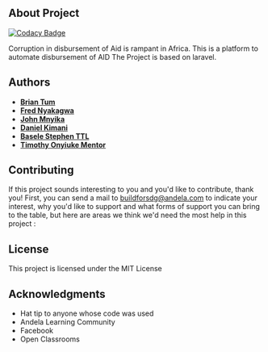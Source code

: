 ## About Project
[![Codacy Badge](https://api.codacy.com/project/badge/Grade/a002ef4aa50a4d029334e8fac94686c7)](https://app.codacy.com/gh/BuildForSDG/Team-153-Product?utm_source=github.com&utm_medium=referral&utm_content=BuildForSDG/Team-153-Product&utm_campaign=Badge_Grade_Settings)

Corruption in disbursement of Aid is rampant in Africa. This is a platform to automate disbursement of AID
The Project is based on laravel.

## Authors 
   - **[Brian Tum](https://github.com/BrianTum)**
   - **[Fred Nyakagwa](https://github.com/nyakagwafred)**
   - **[John Mnyika](https://github.com/JohnMnyika)**
   - **[Daniel Kimani](https://github.com/suhade)**
   - **[Basele Stephen TTL](https://github.com/Basele)**
   - **[Timothy Onyiuke Mentor](https://github.com/timolinn)**

## Contributing

If this project sounds interesting to you and you'd like to contribute, thank you! First, you can send a mail to buildforsdg@andela.com to indicate your interest, why you'd like to support and what forms of support you can bring to the table, but here are areas we think we'd need the most help in this project :

## License

This project is licensed under the MIT License

## Acknowledgments

-   Hat tip to anyone whose code was used
-   Andela Learning Community
-   Facebook
-   Open Classrooms
